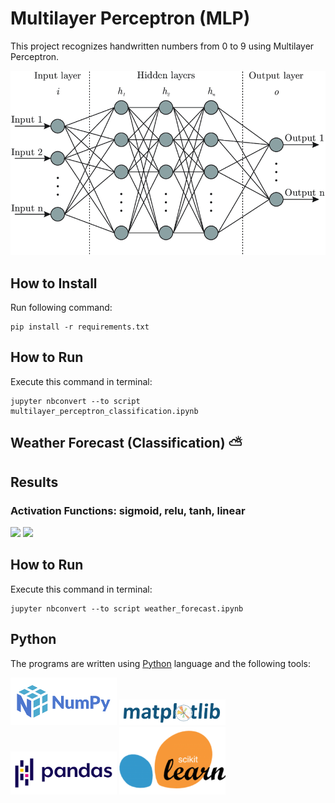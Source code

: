 # Multilayer Perceptron (MLP) 

This project recognizes handwritten numbers from 0 to 9 using Multilayer Perceptron.

<img src="pics/mlp.png" width="700">

## How to Install
Run following command:
```
pip install -r requirements.txt
```

## How to Run
Execute this command in terminal:
```
jupyter nbconvert --to script multilayer_perceptron_classification.ipynb
```
## Weather Forecast (Classification) ⛅

## Results
### Activation Functions: sigmoid, relu, tanh, linear
<img src="Weather Forecast\output\1.png" width="700">
<img src="Weather Forecast\output\2.png" width="700">

## How to Run
Execute this command in terminal:
```
jupyter nbconvert --to script weather_forecast.ipynb
```

## Python
The programs are written using [Python](https://www.python.org/) language and the following tools:

<img src="pics/numpy.png" width="170">

<img src="pics/matplotlib.png" width="170">

<img src="pics/pandas.png" width="170">

<img src="pics/scikit-learn.png" width="170">